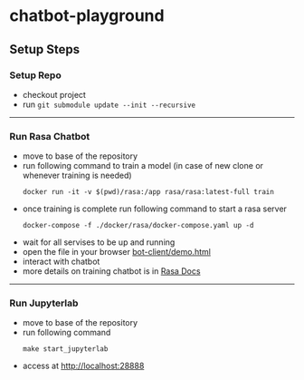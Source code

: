 # chatbot-playground

## Setup Steps
### Setup Repo
* checkout project
* run `git submodule update --init --recursive`
---
### Run Rasa Chatbot
* move to base of the repository
* run following command to train a model (in case of new clone or whenever training is needed)
  ```
  docker run -it -v $(pwd)/rasa:/app rasa/rasa:latest-full train
  ```
* once training is complete run following command to start a rasa server
  ```
  docker-compose -f ./docker/rasa/docker-compose.yaml up -d
  ```
* wait for all servises to be up and running
* open the file in your browser [bot-client/demo.html](bot-client/demo.html)
* interact with chatbot
* more details on training chatbot is in [Rasa Docs](https://rasa.com/docs/rasa/)

---
### Run Jupyterlab
* move to base of the repository
* run following command
  ```
  make start_jupyterlab
  ```
* access at [http://localhost:28888](http://localhost:28888)

